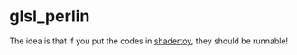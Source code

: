 # glsl_perlin
The idea is that if you put the codes in [shadertoy](https://www.shadertoy.com/new), they should be runnable!

